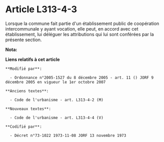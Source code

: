 # Article L313-4-3

Lorsque la commune fait partie d'un établissement public de coopération intercommunale y ayant vocation, elle peut, en accord
avec cet établissement, lui déléguer les attributions qui lui sont conférées par la présente section.

**Nota:**



**Liens relatifs à cet article**

	**Modifié par**:

	  - Ordonnance n°2005-1527 du 8 décembre 2005 - art. 11 () JORF 9 décembre 2005 en vigueur le 1er octobre 2007

	**Anciens textes**:

	  - Code de l'urbanisme - art. L313-4-2 (M)

	**Nouveaux textes**:

	  - Code de l'urbanisme - art. L313-4-4 (V)

	**Codifié par**:

	  - Décret n°73-1022 1973-11-08 JORF 13 novembre 1973
